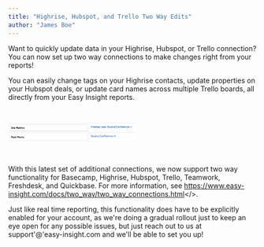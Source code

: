```yaml
---
title: "Highrise, Hubspot, and Trello Two Way Edits"
author: "James Boe"
---
```


Want to quickly update data in your Highrise, Hubspot, or Trello connection? You can now set up two way connections to make changes right from your reports!<!--more-->

You can easily change tags on your Highrise contacts, update properties on your Hubspot deals, or update card names across multiple Trello boards, all directly from your Easy Insight reports.

<img style="max-width:260px;margin-top:30px;margin-bottom:30px" src="/images/sample_two_way_tags.png" alt="Sample Two Way Tags" class="img img-responsive"/>

With this latest set of additional connections, we now support two way functionality for Basecamp, Highrise, Hubspot, Trello, Teamwork, Freshdesk, and Quickbase. For more information, see <a href="https://www.easy-insight.com/docs/two_way/two_way_connections.html">https://www.easy-insight.com/docs/two_way/two_way_connections.html</>.

Just like real time reporting, this functionality does have to be explicitly enabled for your account, as we're doing a gradual rollout just to keep an eye open for any possible issues, but just reach out to us at support'@'easy-insight.com and we'll be able to set you up!